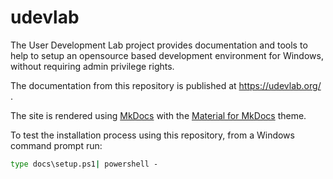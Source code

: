 # udevlab

The User Development Lab project provides documentation and tools to help to setup an opensource based development environment for Windows, without requiring admin privilege rights.

The documentation from this repository is published at  https://udevlab.org/ .

The site is rendered using [MkDocs] with the [Material for MkDocs] theme.

To test the installation process using this repository, from a Windows command prompt run:
```bat
type docs\setup.ps1| powershell -
```

[MkDocs]: https://www.mkdocs.org/
[Material for MkDocs]: https://squidfunk.github.io/mkdocs-material/